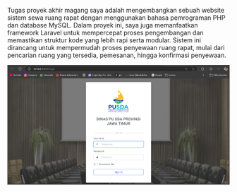 Tugas proyek akhir magang saya adalah mengembangkan sebuah website sistem sewa ruang rapat dengan menggunakan bahasa pemrograman PHP dan database MySQL. Dalam proyek ini, saya juga memanfaatkan framework Laravel untuk mempercepat proses pengembangan dan memastikan struktur kode yang lebih rapi serta modular. Sistem ini dirancang untuk mempermudah proses penyewaan ruang rapat, mulai dari pencarian ruang yang tersedia, pemesanan, hingga konfirmasi penyewaan.

![image alt](https://github.com/DickyAndi14/Sewa-Ruang-Rapat/blob/3e87f8cb6fd8f2b979881a364bc60e90138179eb/Screenshot%202025-01-16%20052925.png)
